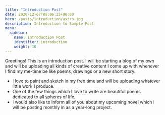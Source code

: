 ```yaml
---
title: "Introduction Post"
date: 2020-12-07T08:06:25+06:00
hero: /posts/introduction/astro.jpg
description: Introduction to Sample Post
menu:
  sidebar:
    name: Introduction Post
    identifier: introduction
    weight: 10
---
```


Greetings! This is an introduction post. I will be starting a blog of my own and will be uploading all kinds of creative content I come up with whenever I find my me-time be like poems, drawings or a new short story.

- I love to paint and sketch in my free time and will be uploading whatever little work  I produce.
- One of the few things which I love to write are beautiful poems dedicated to all spheres of life.
- I would also like to inform all of you about my upcoming novel which I will be posting monthly in as a year-long project.
